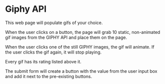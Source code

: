 # Giphy API

This web page will populate gifs of your choice. 

When the user clicks on a button, the page will grab 10 static, non-animated gif images from the GIPHY API and place them on the page.

When the user clicks one of the still GIPHY images, the gif will animate. If the user clicks the gif again, it will stop playing.

Every gif has its rating listed above it.

The submit form will create a button with the value from the user input box and add it next to the pre-existing buttons. 

